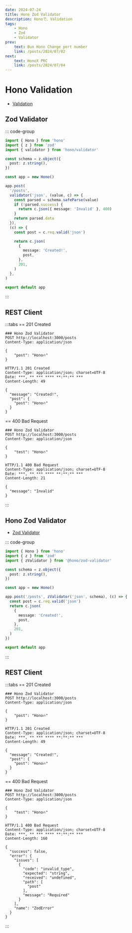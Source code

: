 ```yaml
---
date: 2024-07-24
title: Hono Zod Validator
description: Honoで、Validation
tags: 
    - Hono
    - Zod
    - Validator
prev:
    text: Bun Hono Change port number
    link: /posts/2024/07/02
next:
    text: HonoX PRC
    link: /posts/2024/07/04
---
```


# Hono Validation

* [Validation](https://hono.dev/docs/guides/validation#with-zod)

## Zod Validator
::: code-group
```ts [index.ts]
import { Hono } from 'hono'
import { z } from 'zod'
import { validator } from 'hono/validator'

const schema = z.object({
  post: z.string(),
})

const app = new Hono()

app.post(
  '/posts',
  validator('json', (value, c) => {
    const parsed = schema.safeParse(value)
    if (!parsed.success) {
      return c.json({ message: 'Invalid' }, 400)
    }
    return parsed.data
  }),
  (c) => {
    const post = c.req.valid('json')

    return c.json(
      {
        message: 'Created!',
        post,
      },
      201,
    )
  },
)

export default app
```
:::

## REST Client
:::tabs
== 201 Created
```http
### Hono Zod Validator
POST http://localhost:3000/posts
Content-Type: application/json

{
    "post": "Hono🔥" 
}
```

```
HTTP/1.1 201 Created
Content-Type: application/json; charset=UTF-8
Date: ***, ** *** **** **:**:** ***
Content-Length: 49

{
  "message": "Created!",
  "post": {
    "post": "Hono🔥"
  }
}

```
== 400 Bad Request
```http
### Hono Zod Validator
POST http://localhost:3000/posts
Content-Type: application/json

{
    "test": "Hono🔥" 
}
```

```
HTTP/1.1 400 Bad Request
Content-Type: application/json; charset=UTF-8
Date: ***, ** *** **** **:**:** ***
Content-Length: 21

{
  "message": "Invalid"
}
```
:::

## Hono Zod Validator

* [Zod Validator](https://hono.dev/docs/guides/validation#zod-validator-middleware)

::: code-group
```ts [index.ts]
import { Hono } from 'hono'
import { z } from 'zod'
import { zValidator } from '@hono/zod-validator'

const schema = z.object({
  post: z.string(),
})

const app = new Hono()

app.post('/posts', zValidator('json', schema), (c) => {
  const post = c.req.valid('json')
  return c.json(
    {
      message: 'Created!',
      post,
    },
    201,
  )
})

export default app
```
:::

## REST Client
:::tabs
== 201 Created
```http
### Hono Zod Validator
POST http://localhost:3000/posts
Content-Type: application/json

{
    "post": "Hono🔥" 
}
```

```
HTTP/1.1 201 Created
Content-Type: application/json; charset=UTF-8
Date: ***, ** *** **** **:**:** ***
Content-Length: 49

{
  "message": "Created!",
  "post": {
    "post": "Hono🔥"
  }
}

```
== 400 Bad Request
```http
### Hono Zod Validator
POST http://localhost:3000/posts
Content-Type: application/json

{
    "test": "Hono🔥" 
}
```

```
HTTP/1.1 400 Bad Request
Content-Type: application/json; charset=UTF-8
Date: ***, ** *** **** **:**:** ***
Content-Length: 160

{
  "success": false,
  "error": {
    "issues": [
      {
        "code": "invalid_type",
        "expected": "string",
        "received": "undefined",
        "path": [
          "post"
        ],
        "message": "Required"
      }
    ],
    "name": "ZodError"
  }
}
```
:::